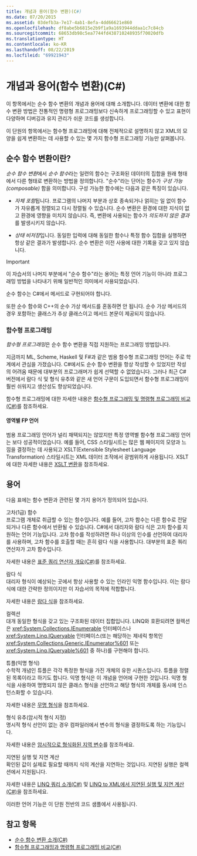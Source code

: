 ```yaml
---
title: 개념과 용어(함수 변환)(C#)
ms.date: 07/20/2015
ms.assetid: 03defb3a-7e17-4ab1-8efa-4dd66621e860
ms.openlocfilehash: df8abe5b6815e2b9f1a9a1693944ddaa1c7c84cb
ms.sourcegitcommit: 68653db98c5ea7744fd438710248935f70020dfb
ms.translationtype: HT
ms.contentlocale: ko-KR
ms.lasthandoff: 08/22/2019
ms.locfileid: "69921943"
---
```

# <a name="concepts-and-terminology-functional-transformation-c"></a>개념과 용어(함수 변환)(C#)
이 항목에서는 순수 함수 변환의 개념과 용어에 대해 소개합니다. 데이터 변환에 대한 함수 변환 방법은 전통적인 명령형 프로그래밍보다 신속하게 프로그래밍할 수 있고 표현이 다양하며 디버깅과 유지 관리가 쉬운 코드를 생성합니다.  
  
 이 단원의 항목에서는 함수형 프로그래밍에 대해 전체적으로 설명하지 않고 XML의 모양을 쉽게 변환하는 데 사용할 수 있는 몇 가지 함수형 프로그래밍 기능만 살펴봅니다.  
  
## <a name="what-is-pure-functional-transformation"></a>순수 함수 변환이란?  
 *순수 함수 변환*에서 *순수 함수*라는 일련의 함수는 구조화된 데이터의 집합을 원래 형태에서 다른 형태로 변환하는 방법을 정의합니다. "순수"라는 단어는 함수가 *구성 가능(composable)* 함을 의미합니다. 구성 가능한 함수에는 다음과 같은 특징이 있습니다.  
  
- *자체 포함*됩니다. 프로그램의 나머지 부분과 상호 종속되거나 얽히는 일 없이 함수가 자유롭게 정렬되고 다시 정렬될 수 있습니다. 순수 변환은 환경에 대한 지식이 없고 환경에 영향을 미치지 않습니다. 즉, 변환에 사용되는 함수가 *의도하지 않은 결과*를 발생시키지 않습니다.  
  
- *상태 비저장*입니다. 동일한 입력에 대해 동일한 함수나 특정 함수 집합을 실행하면 항상 같은 결과가 발생합니다. 순수 변환은 이전 사용에 대한 기록을 갖고 있지 않습니다.  
  
> [!IMPORTANT]
> 이 자습서의 나머지 부분에서 "순수 함수"라는 용어는 특정 언어 기능이 아니라 프로그래밍 방법을 나타내기 위해 일반적인 의미에서 사용되었습니다.  
>   
>  순수 함수는 C#에서 메서드로 구현되어야 합니다.  
>   
>  또한 순수 함수와 C++의 순수 가상 메서드를 혼동하면 안 됩니다. 순수 가상 메서드의 경우 포함하는 클래스가 추상 클래스이고 메서드 본문이 제공되지 않습니다.  
  
### <a name="functional-programming"></a>함수형 프로그래밍  
 *함수형 프로그래밍*은 순수 함수 변환을 직접 지원하는 프로그래밍 방법입니다.  
  
 지금까지 ML, Scheme, Haskell 및 F#과 같은 범용 함수형 프로그래밍 언어는 주로 학계에서 관심을 가졌습니다. C#에서도 순수 함수 변환을 항상 작성할 수 있었지만 작성의 어려움 때문에 대부분의 프로그래머가 쉽게 선택할 수 없었습니다. 그러나 최근 C# 버전에서 람다 식 및 형식 유추와 같은 새 언어 구문이 도입되면서 함수형 프로그래밍이 훨씬 쉬워지고 생산성도 향상되었습니다.  
  
 함수형 프로그래밍에 대한 자세한 내용은 [함수형 프로그래밍 및 명령형 프로그래밍 비교(C#)](./functional-programming-vs-imperative-programming.md)를 참조하세요.  
  
#### <a name="domain-specific-fp-languages"></a>영역별 FP 언어  
 범용 프로그래밍 언어가 널리 채택되지는 않았지만 특정 영역별 함수형 프로그래밍 언어는 보다 성공적이었습니다. 예를 들어, CSS 스타일시트는 많은 웹 페이지의 모양과 느낌을 결정하는 데 사용되고 XSLT(Extensible Stylesheet Language Transformation) 스타일시트는 XML 데이터 조작에서 광범위하게 사용됩니다. XSLT에 대한 자세한 내용은 [XSLT 변환](../../../../standard/data/xml/xslt-transformations.md)을 참조하세요.  
  
## <a name="terminology"></a>용어  
 다음 표에는 함수 변환과 관련된 몇 가지 용어가 정의되어 있습니다.  
  
 고차(1급) 함수  
 프로그램 개체로 취급할 수 있는 함수입니다. 예를 들어, 고차 함수는 다른 함수로 전달되거나 다른 함수에서 반환될 수 있습니다. C#에서 대리자와 람다 식은 고차 함수를 지원하는 언어 기능입니다. 고차 함수를 작성하려면 하나 이상의 인수를 선언하여 대리자를 사용하며, 고차 함수를 호출할 때는 흔히 람다 식을 사용합니다. 대부분의 표준 쿼리 연산자가 고차 함수입니다.  
  
 자세한 내용은 [표준 쿼리 연산자 개요(C#)](./standard-query-operators-overview.md)를 참조하세요.  
  
 람다 식  
 대리자 형식이 예상되는 곳에서 항상 사용할 수 있는 인라인 익명 함수입니다. 이는 람다 식에 대한 간략한 정의이지만 이 자습서의 목적에 적합합니다.  
  
 자세한 내용은 [람다 식](../../statements-expressions-operators/lambda-expressions.md)을 참조하세요.  
  
 컬렉션  
 대개 동일한 형식을 갖고 있는 구조화된 데이터 집합입니다. LINQ와 호환되려면 컬렉션은 <xref:System.Collections.IEnumerable> 인터페이스나 <xref:System.Linq.IQueryable> 인터페이스(또는 해당하는 제네릭 항목인 <xref:System.Collections.Generic.IEnumerator%601> 또는 <xref:System.Linq.IQueryable%601> 중 하나)를 구현해야 합니다.  
  
 튜플(익명 형식)  
 수학적 개념인 튜플은 각각 특정한 형식을 가진 개체의 유한 시퀀스입니다. 튜플을 정렬된 목록이라고 하기도 합니다. 익명 형식은 이 개념을 언어에 구현한 것입니다. 익명 형식을 사용하여 명명되지 않은 클래스 형식을 선언하고 해당 형식의 개체를 동시에 인스턴스화할 수 있습니다.  
  
 자세한 내용은 [무명 형식](../../classes-and-structs/anonymous-types.md)을 참조하세요.  
  
 형식 유추(암시적 형식 지정)  
 명시적 형식 선언이 없는 경우 컴파일러에서 변수의 형식을 결정하도록 하는 기능입니다.  
  
 자세한 내용은 [암시적으로 형식화된 지역 변수](../../classes-and-structs/implicitly-typed-local-variables.md)를 참조하세요.  
  
 지연된 실행 및 지연 계산  
 확인된 값이 실제로 필요할 때까지 식의 계산을 지연하는 것입니다. 지연된 실행은 컬렉션에서 지원됩니다.  
  
 자세한 내용은 [LINQ 쿼리 소개(C#)](./introduction-to-linq-queries.md) 및 [LINQ to XML에서 지연된 실행 및 지연 계산(C#)](./deferred-execution-and-lazy-evaluation-in-linq-to-xml.md)을 참조하세요.  
  
 이러한 언어 기능은 이 단원 전반의 코드 샘플에서 사용됩니다.  
  
## <a name="see-also"></a>참고 항목

- [순수 함수 변환 소개(C#)](./introduction-to-pure-functional-transformations.md)
- [함수형 프로그래밍과 명령형 프로그래밍 비교(C#)](./functional-programming-vs-imperative-programming.md)
